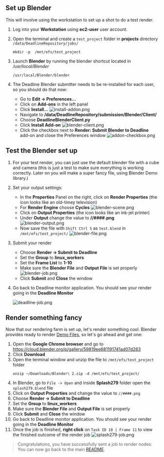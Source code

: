 ## Set up Blender

This will involve using the workstation to set up a shot to do a test render.

1. Log into your **Workstation** using **ec2-user** user account.
1. Open the terminal and create a `test_project` folder in **projects** directory `/data/DeadlineRepository/jobs/`

   ```
   mkdir -p  /mnt/efs/test_project
   ```

1. Launch **Blender** by running the blender shortcut located in */usr/local/Blender*

   ```
   /usr/local/Blender/blender
   ```

1. The Deadline Blender submitter needs to be re-installed for each user, so you should do that now:
    * Go to **Edit → Preferences...**
    * Click on **Add-ons** in the left panel
    * Click **Install...**
      ![install-addon.png](./install-addon.png)
    * Navigate to **/data/DeadlineRepository/submission/Blender/Client/**
    * Choose **DeadlineBlenderClient.py**
    * Click **Install Add-on**
      ![blender-client.png](./blender-client.png)
    * Click the checkbox next to **Render: Submit Blender to Deadline** add-on and close the Preferences window
      ![addon-checkbox.png](./addon-checkbox.png)

## Test the Blender set up

1. For your test render, you can just use the default blender file with a cube and camera (this is just a test to make sure everything is working correctly. Later on you will make a super fancy file, using Blender Demo library.)
1. Set your output settings:
    * In the **Properties** Panel on the right, click on **Render Properties** (the icon looks like an old-timey television)
    * For **Render Engine** choose **Cycles**
      ![blender-scene.png](./blender-scene.png)
    * Click on **Output Properties** (the icon looks like an ink-jet printer)
    * Under **Output** change the value to **//####.png**
      ![blender-output.png](./blender-output.png)
    * Now save the file with `Shift Ctrl S` as `test.blend` in `/mnt/efs/test_project/`
      ![blender-file.png](./blender-file.png)

1. Submit your render
    * Choose **Render → Submit to Deadline**
    * Set the **Group** to **linux_workers**
    * Set the **Frame List** to **1-10**
    * Make sure the **Blender File** and **Output File** is set properly
      ![blender-job.png](./blender-job.png)
    * Click **Submit** and **Close** the window

1. Go back to Deadline monitor application. You should see your render going in the **Deadline Monitor**

    ![deadline-job.png](./deadline-job.png)

## Render something fancy

Now that our rendering farm is set up, let's render something cool. Blender provides ready to render [Demo Files](https://www.blender.org/download/demo-files/), so let's go ahead and get one:

1. Open the **Google Chrome browser**  and go to https://cloud.blender.org/p/gallery/59819ee681191741ad07d283
1. Click **Download**
1. Open the terminal window and unzip the file to `/mnt/efs/test_project` folder
   ```
   unzip ~/Downloads/Blender\ 2.zip -d /mnt/efs/test_project/
   ```
1. In Blender, go to `File -> Open` and inside **Splash279** folder open the `splash279.blend` file
1. Click on **Output Properties** and change the value to `//####.png`
1. Choose **Render -> Submit to Deadline**
1. Set the **Group** to **linux_workers**
1. Make sure the **Blender File** and **Output File** is set properly
1. Click **Submit** and **Close** the window
1. Go back to Deadline monitor application. You should see your render going in the **Deadline Monitor**
1. Once the job is finished, **right click** on `Task ID 10 | Frame 11` to view the finished outcome of the render job
   ![splash279-job.png](./splash279-job.png)


 > Congratulations, you have successfully sent a job to render nodes. You can now go back to the main [README](../README.md).
